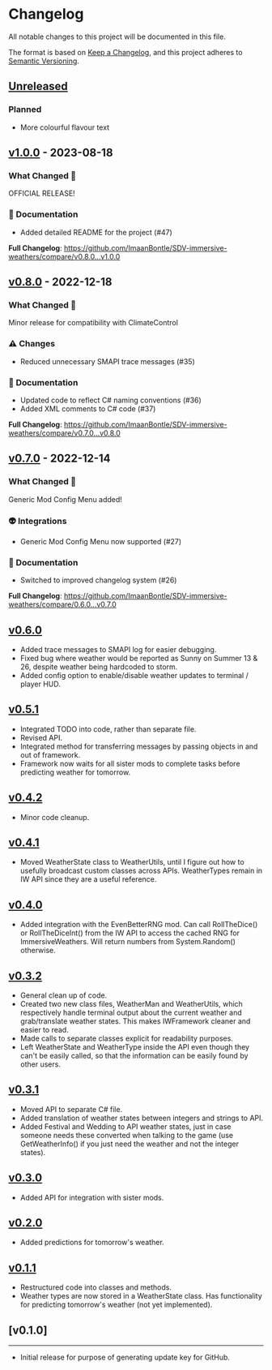 # Changelog

All notable changes to this project will be documented in this file.

The format is based on [Keep a Changelog](https://keepachangelog.com/en/1.0.0/),
and this project adheres to [Semantic Versioning](https://semver.org/spec/v2.0.0.html).

## [Unreleased](https://github.com/ImaanBontle/SDV-immersive-weathers/commits/compare/v1.0.0...HEAD)

### Planned

- More colourful flavour text

## [v1.0.0](https://github.com/ImaanBontle/SDV-immersive-weathers/commits/compare/v0.8.0...v1.0.0) - 2023-08-18

### What Changed 🚀

OFFICIAL RELEASE!

### 📄 Documentation

- Added detailed README for the project (#47)

**Full Changelog**: https://github.com/ImaanBontle/SDV-immersive-weathers/compare/v0.8.0...v1.0.0

## [v0.8.0](https://github.com/ImaanBontle/SDV-immersive-weathers/commits/compare/v0.7.0...v0.8.0) - 2022-12-18

### What Changed 🚀

Minor release for compatibility with ClimateControl

### ⚠️ Changes

- Reduced unnecessary SMAPI trace messages (#35)

### 📄 Documentation

- Updated code to reflect C# naming conventions (#36)
- Added XML comments to C# code (#37)

**Full Changelog**: https://github.com/ImaanBontle/SDV-immersive-weathers/compare/v0.7.0...v0.8.0

## [v0.7.0](https://github.com/ImaanBontle/SDV-immersive-weathers/commits/compare/v0.6.0...v0.7.0) - 2022-12-14

### What Changed 🚀

Generic Mod Config Menu added!

### 👽️ Integrations

- Generic Mod Config Menu now supported (#27)

### 📄 Documentation

- Switched to improved changelog system (#26)

**Full Changelog**: https://github.com/ImaanBontle/SDV-immersive-weathers/compare/0.6.0...v0.7.0

## [v0.6.0](https://github.com/ImaanBontle/SDV-immersive-weathers/compare/0.6.0...v0.6.1)

- Added trace messages to SMAPI log for easier debugging.
- Fixed bug where weather would be reported as Sunny on Summer 13 & 26, despite weather being hardcoded to storm.
- Added config option to enable/disable weather updates to terminal / player HUD.

## [v0.5.1](https://github.com/ImaanBontle/SDV-immersive-weathers/compare/0.4.2...0.5.1)

- Integrated TODO into code, rather than separate file.
- Revised API.
- Integrated method for transferring messages by passing objects in and out of framework.
- Framework now waits for all sister mods to complete tasks before predicting weather for tomorrow.

## [v0.4.2](https://github.com/ImaanBontle/SDV-immersive-weathers/compare/0.4.1...0.4.2)

- Minor code cleanup.

## [v0.4.1](https://github.com/ImaanBontle/SDV-immersive-weathers/compare/0.4.0...0.4.1)

- Moved WeatherState class to WeatherUtils, until I figure out how to usefully broadcast custom classes across APIs. WeatherTypes remain in IW API since they are a useful reference.

## [v0.4.0](https://github.com/ImaanBontle/SDV-immersive-weathers/compare/0.3.2...0.4.0)

- Added integration with the EvenBetterRNG mod. Can call RollTheDice() or RollTheDiceInt() from the IW API to access the cached RNG for ImmersiveWeathers. Will return numbers from System.Random() otherwise.

## [v0.3.2](https://github.com/ImaanBontle/SDV-immersive-weathers/compare/0.3.1...0.3.2)

- General clean up of code.
- Created two new class files, WeatherMan and WeatherUtils, which respectively handle terminal output about the current weather and grab/translate weather states. This makes IWFramework cleaner and easier to read.
- Made calls to separate classes explicit for readability purposes.
- Left WeatherState and WeatherType inside the API even though they can't be easily called, so that the information can be easily found by other users.

## [v0.3.1](https://github.com/ImaanBontle/SDV-immersive-weathers/compare/0.3.0...0.3.1)

- Moved API to separate C# file.
- Added translation of weather states between integers and strings to API.
- Added Festival and Wedding to API weather states, just in case someone needs these converted when talking to the game (use GetWeatherInfo() if you just need the weather and not the integer states).

## [v0.3.0](https://github.com/ImaanBontle/SDV-immersive-weathers/compare/0.2.0...0.3.0)

- Added API for integration with sister mods.

## [v0.2.0](https://github.com/ImaanBontle/SDV-immersive-weathers/compare/0.1.1...0.2.0)

- Added predictions for tomorrow's weather.

## [v0.1.1](https://github.com/ImaanBontle/SDV-immersive-weathers/commits/0.1.1)

- Restructured code into classes and methods.
- Weather types are now stored in a WeatherState class. Has functionality for predicting tomorrow's weather (not yet implemented).

## [v0.1.0]


---

- Initial release for purpose of generating update key for GitHub.
